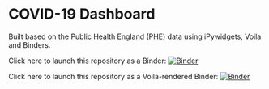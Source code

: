 # COVID-19 Dashboard


Built based on the Public Health England (PHE) data using iPywidgets, Voila and Binders.

Click here to launch this repository as a Binder: [![Binder](https://mybinder.org/badge_logo.svg)](https://mybinder.org/v2/gh/maing-rv/covid-19-dashboard/main)

Click here to launch this repository as a Voila-rendered Binder: [![Binder](https://mybinder.org/badge_logo.svg)](https://mybinder.org/v2/gh/maing-rv/covid-19-dashboard/main?urlpath=voila%2Frender%2FCOVID-19-Dashboard-Testing.ipynb)





